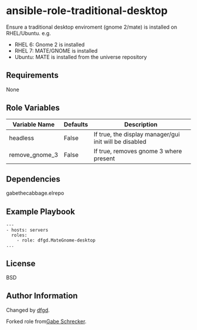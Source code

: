 # ansible-role-traditional-desktop

Ensure a traditional desktop enviroment (gnome 2/mate) is installed on RHEL/Ubuntu. e.g.

- RHEL 6: Gnome 2 is installed
- RHEL 7: MATE/GNOME is installed
- Ubuntu: MATE is installed from the universe repository

## Requirements

None

## Role Variables

| Variable Name             | Defaults | Description                                            |
|---------------------------|----------|--------------------------------------------------------|
| headless                  |False     | If true, the display manager/gui init will be disabled |
| remove_gnome_3            |False     | If true, removes gnome 3 where present                 |

## Dependencies

gabethecabbage.elrepo

## Example Playbook

    ---
    - hosts: servers
      roles:
        - role: dfgd.MateGnome-desktop
    ...

## License

BSD

## Author Information

Changed by [dfgd](https://github.com/dfgd).

Forked role from[Gabe Schrecker](https://github.com/gabethecabbage).

